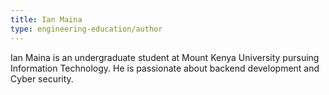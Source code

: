 ```yaml
---
title: Ian Maina
type: engineering-education/author
---
```

Ian Maina is an undergraduate student at Mount Kenya University  pursuing  Information Technology. He is passionate about backend development and Cyber security. 